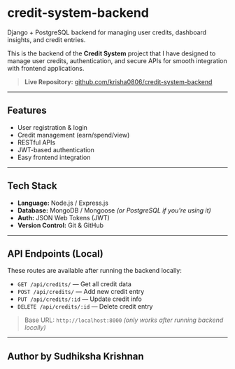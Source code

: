 # credit-system-backend
Django + PostgreSQL backend for managing user credits, dashboard insights, and credit entries.

This is the backend of the **Credit System** project that I have designed to manage user credits, authentication, and secure APIs for smooth integration with frontend applications.

> **Live Repository:** [github.com/krisha0806/credit-system-backend](https://github.com/krisha0806/credit-system-backend)

---

##  Features

- User registration & login
- Credit management (earn/spend/view)
-  RESTful APIs
-  JWT-based authentication
-  Easy frontend integration

---

## Tech Stack

- **Language:** Node.js / Express.js  
- **Database:** MongoDB / Mongoose *(or PostgreSQL if you're using it)*  
- **Auth:** JSON Web Tokens (JWT)  
- **Version Control:** Git & GitHub

---
## API Endpoints (Local)

These routes are available after running the backend locally:

- `GET /api/credits/` — Get all credit data  
- `POST /api/credits/` — Add new credit entry  
- `PUT /api/credits/:id` — Update credit info  
- `DELETE /api/credits/:id` — Delete credit entry

> Base URL: `http://localhost:8000` *(only works after running backend locally)*
---
Author
by Sudhiksha Krishnan
---

